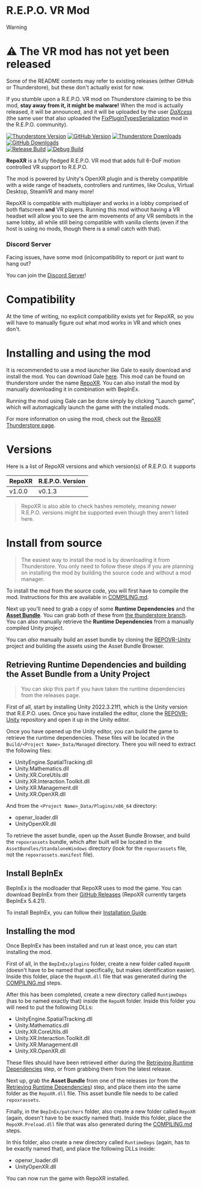 # R.E.P.O. VR Mod

> [!WARNING]
> # ⚠️ The VR mod has not yet been released
> Some of the README contents may refer to existing releases (either GitHub or Thunderstore), but these don't actually exist for now.
> 
> If you stumble upon a R.E.P.O. VR mod on Thunderstore claiming to be this mod, **stay away from it, it might be malware!** When the mod is actually released, it will be announced, and it will be uploaded by the user [*DaXcess*](https://thunderstore.io/c/repo/p/DaXcess) (the same user that also uploaded the [FixPluginTypesSerialization](https://thunderstore.io/c/repo/p/DaXcess/FixPluginTypesSerialization/) mod in the R.E.P.O. community).

[![Thunderstore Version](https://img.shields.io/thunderstore/v/DaXcess/RepoXR?style=for-the-badge&logo=thunderstore&logoColor=white)](https://thunderstore.io/c/repo/p/DaXcess/RepoXR)
[![GitHub Version](https://img.shields.io/github/v/release/DaXcess/RepoXR?style=for-the-badge&logo=github)](https://github.com/DaXcess/RepoXR/releases/latest)
[![Thunderstore Downloads](https://img.shields.io/thunderstore/dt/DaXcess/RepoXR?style=for-the-badge&logo=thunderstore&logoColor=white)](https://thunderstore.io/c/repo/p/DaXcess/RepoXR)
[![GitHub Downloads](https://img.shields.io/github/downloads/DaXcess/RepoXR/total?style=for-the-badge&logo=github)](https://github.com/DaXcess/RepoXR/releases/latest)
<br />
[![Release Build](https://img.shields.io/github/actions/workflow/status/DaXcess/RepoXR/build-release.yaml?branch=main&style=for-the-badge&label=RELEASE)](https://github.com/DaXcess/RepoXR/actions/workflows/build-release.yaml)
[![Debug Build](https://img.shields.io/github/actions/workflow/status/DaXcess/RepoXR/build-debug.yaml?branch=dev&style=for-the-badge&label=DEBUG)](https://github.com/DaXcess/RepoXR/actions/workflows/build-debug.yaml)

**RepoXR** is a fully fledged R.E.P.O. VR mod that adds full 6-DoF motion controlled VR support to R.E.P.O.

The mod is powered by Unity's OpenXR plugin and is thereby compatible with a wide range of headsets, controllers and runtimes, like Oculus, Virtual Desktop, SteamVR and many more!

RepoXR is compatible with multiplayer and works in a lobby comprised of both flatscreen **and** VR players. Running this mod without having a VR headset will allow you to see the arm movements of any VR semibots in the same lobby, all while still being compatible with vanilla clients (even if the host is using no mods, though there is a small catch with that).

### Discord Server

Facing issues, have some mod (in)compatibility to report or just want to hang out?

You can join the [Discord Server](https://discord.gg/2DxNgpPZUF)!

# Compatibility

At the time of writing, no explicit compatibility exists yet for RepoXR, so you will have to manually figure out what mod works in VR and which ones don't.

# Installing and using the mod

It is recommended to use a mod launcher like Gale to easily download and install the mod. You can download Gale [here](https://kesomannen.com/gale). This mod can be found on thunderstore under the name [RepoXR](https://thunderstore.io/c/repo/p/DaXcess/RepoXR). You can also install the mod by manually downloading it in combination with BepInEx.

Running the mod using Gale can be done simply by clicking "Launch game", which will automagically launch the game with the installed mods.

For more information on using the mod, check out the [RepoXR Thunderstore page](https://thunderstore.io/c/repo/p/DaXcess/RepoXR).

# Versions

Here is a list of RepoXR versions and which version(s) of R.E.P.O. it supports

| RepoXR | R.E.P.O. Version |
|--------|------------------|
| v1.0.0 | v0.1.3           |

> RepoXR is also able to check hashes remotely, meaning newer R.E.P.O. versions might be supported even though they aren't listed here.

# Install from source

> The easiest way to install the mod is by downloading it from Thunderstore. You only need to follow these steps if you are planning on installing the mod by building the source code and without a mod manager.

To install the mod from the source code, you will first have to compile the mod. Instructions for this are available in [COMPILING.md](COMPILING.md).

Next up you'll need to grab a copy of some **Runtime Dependencies** and the [**Asset Bundle**](https://github.com/DaXcess/RepoXR/blob/thunderstore/repoxrassets). You can grab both of these from [the thunderstore branch](https://github.com/DaXcess/RepoXR/tree/thunderstore).
You can also manually retrieve the **Runtime Dependencies** from a manually compiled Unity project.

You can *also* manually build an asset bundle by cloning the [REPOVR-Unity](https://github.com/DaXcess/REPOVR-Unity) project and building the assets using the Asset Bundle Browser.

## Retrieving Runtime Dependencies and building the Asset Bundle from a Unity Project

> You can skip this part if you have taken the runtime dependencies from the releases page.

First of all, start by installing Unity 2022.3.21f1, which is the Unity version that R.E.P.O. uses. Once you have installed the editor, clone the [REPOVR-Unity](https://github.com/DaXcess/REPOVR-Unity) repository and open it up in the Unity editor.

Once you have opened up the Unity editor, you can build the game to retrieve the runtime dependencies. These files will be located in the `Build/<Project Name>_Data/Managed` directory. There you will need to extract the following files:

- UnityEngine.SpatialTracking.dll
- Unity.Mathematics.dll
- Unity.XR.CoreUtils.dll
- Unity.XR.Interaction.Toolkit.dll
- Unity.XR.Management.dll
- Unity.XR.OpenXR.dll

And from the `<Project Name>_Data/Plugins/x86_64` directory:

- openxr_loader.dll
- UnityOpenXR.dll

To retrieve the asset bundle, open up the Asset Bundle Browser, and build the `repoxrassets` bundle, which after built will be located in the `AssetBundles/StandaloneWindows` directory (look for the `repoxrassets` file, not the `repoxrassets.manifest` file).

## Install BepInEx

BepInEx is the modloader that RepoXR uses to mod the game. You can download BepInEx from their [GitHub Releases](https://github.com/BepInEx/BepInEx/releases) (RepoXR currently targets BepInEx 5.4.21).

To install BepInEx, you can follow their [Installation Guide](https://docs.bepinex.dev/articles/user_guide/installation/index.html#installing-bepinex-1).

## Installing the mod

Once BepInEx has been installed and run at least once, you can start installing the mod.

First of all, in the `BepInEx/plugins` folder, create a new folder called `RepoXR` (doesn't have to be named that specifically, but makes identification easier). Inside this folder, place the `RepoXR.dll` file that was generated during the [COMPILING.md](COMPILING.md) steps.

After this has been completed, create a new directory called `RuntimeDeps` (has to be named exactly that) inside the `RepoXR` folder. Inside this folder you will need to put the following DLLs:

- UnityEngine.SpatialTracking.dll
- Unity.Mathematics.dll
- Unity.XR.CoreUtils.dll
- Unity.XR.Interaction.Toolkit.dll
- Unity.XR.Management.dll
- Unity.XR.OpenXR.dll

These files should have been retrieved either during the [Retrieving Runtime Dependencies](#retrieving-runtime-dependencies-and-building-the-asset-bundle-from-a-unity-project) step, or from grabbing them from the latest release.

Next up, grab the **Asset Bundle** from one of the releases (or from the [Retrieving Runtime Dependencies](#retrieving-runtime-dependencies-and-building-the-asset-bundle-from-a-unity-project)) step, and place them into the same folder as the `RepoXR.dll` file. This asset bundle file needs to be called `repoxrassets`.

Finally, in the `BepInEx/patchers` folder, also create a new folder called `RepoXR` (again, doesn't have to be exactly named that). Inside this folder, place the `RepoXR.Preload.dll` file that was also generated during the [COMPILING.md](COMPILING.md) steps.

In this folder, also create a new directory called `RuntimeDeps` (again, has to be exactly named that), and place the following DLLs inside:

- openxr_loader.dll
- UnityOpenXR.dll

You can now run the game with RepoXR installed.
